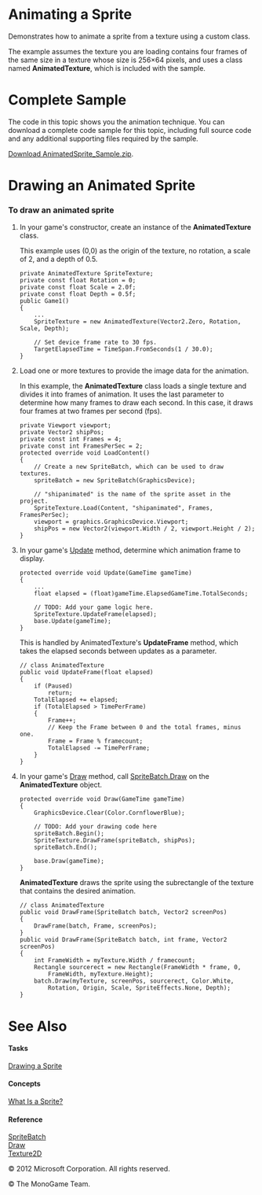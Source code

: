 

# Animating a Sprite

Demonstrates how to animate a sprite from a texture using a custom class.

The example assumes the texture you are loading contains four frames of the same size in a texture whose size is 256×64 pixels, and uses a class named **AnimatedTexture**, which is included with the sample.

# Complete Sample

The code in this topic shows you the animation technique. You can download a complete code sample for this topic, including full source code and any additional supporting files required by the sample.

[Download AnimatedSprite_Sample.zip](http://go.microsoft.com/fwlink/?LinkId=258680).

# Drawing an Animated Sprite

### To draw an animated sprite

1.  In your game's constructor, create an instance of the **AnimatedTexture** class.
    
    This example uses (0,0) as the origin of the texture, no rotation, a scale of 2, and a depth of 0.5.
    
    ```
    private AnimatedTexture SpriteTexture;
    private const float Rotation = 0;
    private const float Scale = 2.0f;
    private const float Depth = 0.5f;
    public Game1()
    {
        ...
        SpriteTexture = new AnimatedTexture(Vector2.Zero, Rotation, Scale, Depth);
    
        // Set device frame rate to 30 fps.
        TargetElapsedTime = TimeSpan.FromSeconds(1 / 30.0);
    }
    ```
    
2.  Load one or more textures to provide the image data for the animation.
    
    In this example, the **AnimatedTexture** class loads a single texture and divides it into frames of animation. It uses the last parameter to determine how many frames to draw each second. In this case, it draws four frames at two frames per second (fps).
    
    ```
    private Viewport viewport;
    private Vector2 shipPos;
    private const int Frames = 4;
    private const int FramesPerSec = 2;
    protected override void LoadContent()
    {
        // Create a new SpriteBatch, which can be used to draw textures.
        spriteBatch = new SpriteBatch(GraphicsDevice);
    
        // "shipanimated" is the name of the sprite asset in the project.
        SpriteTexture.Load(Content, "shipanimated", Frames, FramesPerSec);
        viewport = graphics.GraphicsDevice.Viewport;
        shipPos = new Vector2(viewport.Width / 2, viewport.Height / 2);
    }
    ```
    
3.  In your game's [Update](M_Microsoft_Xna_Framework_Game_Update.md) method, determine which animation frame to display.
    
    ```
    protected override void Update(GameTime gameTime)
    {
        ...
        float elapsed = (float)gameTime.ElapsedGameTime.TotalSeconds;
    
        // TODO: Add your game logic here.
        SpriteTexture.UpdateFrame(elapsed);
        base.Update(gameTime);
    }
    ```
    
    This is handled by AnimatedTexture's **UpdateFrame** method, which takes the elapsed seconds between updates as a parameter.
    
    ```
    // class AnimatedTexture
    public void UpdateFrame(float elapsed)
    {
        if (Paused)
            return;
        TotalElapsed += elapsed;
        if (TotalElapsed > TimePerFrame)
        {
            Frame++;
            // Keep the Frame between 0 and the total frames, minus one.
            Frame = Frame % framecount;
            TotalElapsed -= TimePerFrame;
        }
    }
    ```
    
4.  In your game's [Draw](M_Microsoft_Xna_Framework_Game_Draw.md) method, call [SpriteBatch.Draw](O_M_Microsoft_Xna_Framework_Graphics_SpriteBatch_Draw.md) on the **AnimatedTexture** object.
    
    ```
    protected override void Draw(GameTime gameTime)
    {
        GraphicsDevice.Clear(Color.CornflowerBlue);
    
        // TODO: Add your drawing code here
        spriteBatch.Begin();
        SpriteTexture.DrawFrame(spriteBatch, shipPos);
        spriteBatch.End();
    
        base.Draw(gameTime);
    }
    ```
    
    **AnimatedTexture** draws the sprite using the subrectangle of the texture that contains the desired animation.
    
    ```
    // class AnimatedTexture
    public void DrawFrame(SpriteBatch batch, Vector2 screenPos)
    {
        DrawFrame(batch, Frame, screenPos);
    }
    public void DrawFrame(SpriteBatch batch, int frame, Vector2 screenPos)
    {
        int FrameWidth = myTexture.Width / framecount;
        Rectangle sourcerect = new Rectangle(FrameWidth * frame, 0,
            FrameWidth, myTexture.Height);
        batch.Draw(myTexture, screenPos, sourcerect, Color.White,
            Rotation, Origin, Scale, SpriteEffects.None, Depth);
    }
    ```
    

# See Also

#### Tasks

[Drawing a Sprite](2DGraphicsHowTo_Draw_Sprite.md)  

#### Concepts

[What Is a Sprite?](Sprite_Overview.md)  

#### Reference

[SpriteBatch](T_Microsoft_Xna_Framework_Graphics_SpriteBatch.md)  
[Draw](O_M_Microsoft_Xna_Framework_Graphics_SpriteBatch_Draw.md)  
[Texture2D](T_Microsoft_Xna_Framework_Graphics_Texture2D.md)  

© 2012 Microsoft Corporation. All rights reserved.

© The MonoGame Team.
